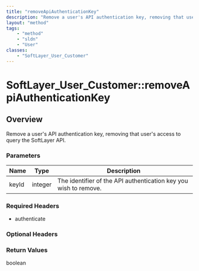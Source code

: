 ```yaml
---
title: "removeApiAuthenticationKey"
description: "Remove a user's API authentication key, removing that user's access to query the SoftLayer API."
layout: "method"
tags:
    - "method"
    - "sldn"
    - "User"
classes:
    - "SoftLayer_User_Customer"
---
```

# SoftLayer_User_Customer::removeApiAuthenticationKey
## Overview 
Remove a user's API authentication key, removing that user's access to query the SoftLayer API. 

### Parameters 
|Name | Type | Description |
| --- | --- | --- |
|keyId| integer| The identifier of the API authentication key you wish to remove.|


### Required Headers
* authenticate

### Optional Headers

### Return Values
boolean
